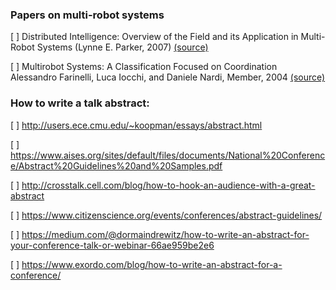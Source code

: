 ### Papers on multi-robot systems
[ ] Distributed Intelligence: Overview of the Field and its Application in Multi-Robot Systems (Lynne E. Parker, 2007) [(source)](http://citeseerx.ist.psu.edu/viewdoc/download?doi=10.1.1.482.8558&rep=rep1&type=pdf)

[ ] Multirobot Systems: A Classification Focused on Coordination Alessandro Farinelli, Luca Iocchi, and Daniele Nardi, Member, 2004 [(source)](https://ieeexplore.ieee.org/stamp/stamp.jsp?arnumber=1335496&casa_token=UV64yKJHx4AAAAAA:Bb_D1laQdphRLEjuvO2xoQDGV3sskowmYP6NiJIvWm-WuP5uEP6i0r_PswD09ix0LGBzNZbk5vI&tag=1)


### How to write a talk abstract:
[ ] http://users.ece.cmu.edu/~koopman/essays/abstract.html

[ ] https://www.aises.org/sites/default/files/documents/National%20Conference/Abstract%20Guidelines%20and%20Samples.pdf

[ ] http://crosstalk.cell.com/blog/how-to-hook-an-audience-with-a-great-abstract

[ ] https://www.citizenscience.org/events/conferences/abstract-guidelines/

[ ] https://medium.com/@dormaindrewitz/how-to-write-an-abstract-for-your-conference-talk-or-webinar-66ae959be2e6

[ ] https://www.exordo.com/blog/how-to-write-an-abstract-for-a-conference/
